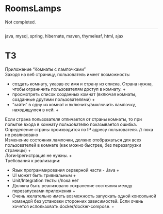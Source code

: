 # RoomsLamps
Not completed. 
____
java, mysql, spring, hibernate, maven, thymeleaf, html, ajax

# ТЗ
Приложение “Комнаты с лампочками”\
Заходя на веб страницу, пользователь имеет возможность:
- создать комнату, указав ее имя и страну из списка. Страна нужна, чтобы ограничить пользователям доступ в комнату. +
- просмотреть список созданных комнат (включая комнаты, созданные другими пользователями) +
- “зайти” в одну из комнат и включить/выключить лампочку, находящуюся в ней. +

Если страна пользователя отличается от страны комнаты, то при попытке входа в комнату пользователю показывается ошибка. Определение страны производится по IP адресу пользователя. // пока не реализовано\
Изменение состояния лампочки, должно отображаться для всех пользователей в комнате (как можно быстрее, без перезагрузки страницы) +\
Логин\регистрация не нужны. +\
Требования к реализации:
- Язык программирования серверной части - Java +
- UI может быть тривиальным +
- Unit/Integration тесты //пока нет
- Должна быть реализовано сохранение состояния между перезапусками приложения +
- Очень желательно иметь возможность запускать одной консольной командой без установки сторонних зависимостей. Если очень хочется  использовать docker/docker-compose. +
